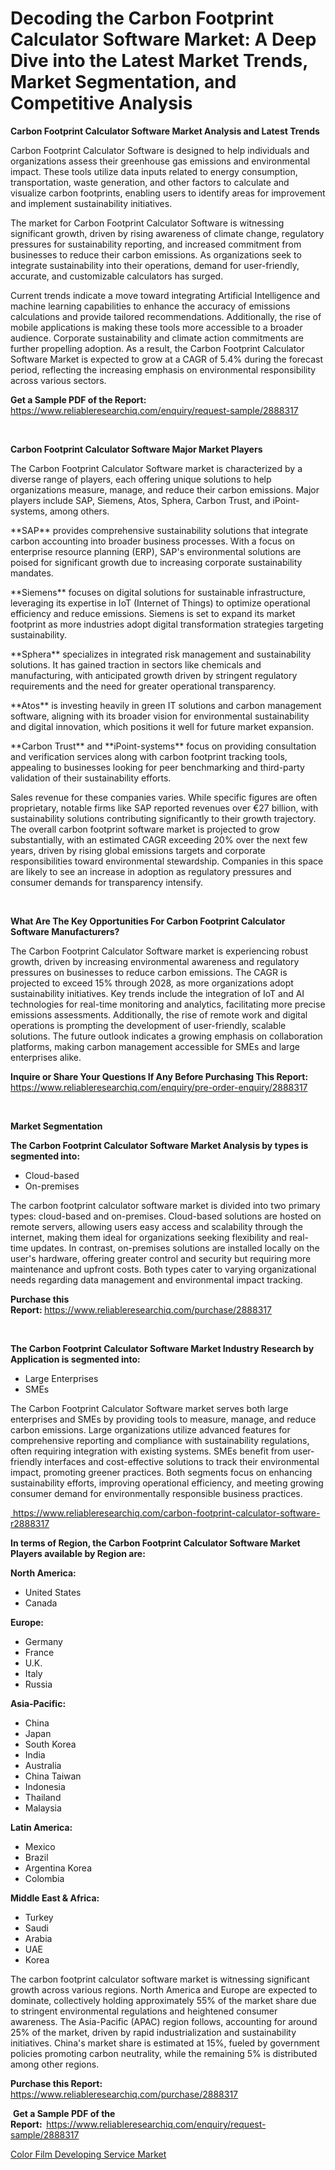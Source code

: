 <p><h1>Decoding the Carbon Footprint Calculator Software Market: A Deep Dive into the Latest Market Trends, Market Segmentation, and Competitive Analysis</h1></p><p><strong>Carbon Footprint Calculator Software Market Analysis and Latest Trends</strong></p>
<p><p>Carbon Footprint Calculator Software is designed to help individuals and organizations assess their greenhouse gas emissions and environmental impact. These tools utilize data inputs related to energy consumption, transportation, waste generation, and other factors to calculate and visualize carbon footprints, enabling users to identify areas for improvement and implement sustainability initiatives. </p><p>The market for Carbon Footprint Calculator Software is witnessing significant growth, driven by rising awareness of climate change, regulatory pressures for sustainability reporting, and increased commitment from businesses to reduce their carbon emissions. As organizations seek to integrate sustainability into their operations, demand for user-friendly, accurate, and customizable calculators has surged. </p><p>Current trends indicate a move toward integrating Artificial Intelligence and machine learning capabilities to enhance the accuracy of emissions calculations and provide tailored recommendations. Additionally, the rise of mobile applications is making these tools more accessible to a broader audience. Corporate sustainability and climate action commitments are further propelling adoption. As a result, the Carbon Footprint Calculator Software Market is expected to grow at a CAGR of 5.4% during the forecast period, reflecting the increasing emphasis on environmental responsibility across various sectors.</p></p>
<p><strong>Get a Sample PDF of the Report:&nbsp;</strong> <a href="https://www.reliableresearchiq.com/enquiry/request-sample/2888317?utm_campaign=3136&utm_medium=2&utm_source=Github&utm_content=ia&utm_term=14032025&utm_id=carbon-footprint-calculator-software">https://www.reliableresearchiq.com/enquiry/request-sample/2888317</a></p>
<p>&nbsp;</p>
<p><strong>Carbon Footprint Calculator Software Major Market Players</strong></p>
<p><p>The Carbon Footprint Calculator Software market is characterized by a diverse range of players, each offering unique solutions to help organizations measure, manage, and reduce their carbon emissions. Major players include SAP, Siemens, Atos, Sphera, Carbon Trust, and iPoint-systems, among others.</p><p>**SAP** provides comprehensive sustainability solutions that integrate carbon accounting into broader business processes. With a focus on enterprise resource planning (ERP), SAP's environmental solutions are poised for significant growth due to increasing corporate sustainability mandates.</p><p>**Siemens** focuses on digital solutions for sustainable infrastructure, leveraging its expertise in IoT (Internet of Things) to optimize operational efficiency and reduce emissions. Siemens is set to expand its market footprint as more industries adopt digital transformation strategies targeting sustainability.</p><p>**Sphera** specializes in integrated risk management and sustainability solutions. It has gained traction in sectors like chemicals and manufacturing, with anticipated growth driven by stringent regulatory requirements and the need for greater operational transparency.</p><p>**Atos** is investing heavily in green IT solutions and carbon management software, aligning with its broader vision for environmental sustainability and digital innovation, which positions it well for future market expansion.</p><p>**Carbon Trust** and **iPoint-systems** focus on providing consultation and verification services along with carbon footprint tracking tools, appealing to businesses looking for peer benchmarking and third-party validation of their sustainability efforts.</p><p>Sales revenue for these companies varies. While specific figures are often proprietary, notable firms like SAP reported revenues over €27 billion, with sustainability solutions contributing significantly to their growth trajectory. The overall carbon footprint software market is projected to grow substantially, with an estimated CAGR exceeding 20% over the next few years, driven by rising global emissions targets and corporate responsibilities toward environmental stewardship. Companies in this space are likely to see an increase in adoption as regulatory pressures and consumer demands for transparency intensify.</p></p>
<p>&nbsp;</p>
<p><strong>What Are The Key Opportunities For Carbon Footprint Calculator Software Manufacturers?</strong></p>
<p><p>The Carbon Footprint Calculator Software market is experiencing robust growth, driven by increasing environmental awareness and regulatory pressures on businesses to reduce carbon emissions. The CAGR is projected to exceed 15% through 2028, as more organizations adopt sustainability initiatives. Key trends include the integration of IoT and AI technologies for real-time monitoring and analytics, facilitating more precise emissions assessments. Additionally, the rise of remote work and digital operations is prompting the development of user-friendly, scalable solutions. The future outlook indicates a growing emphasis on collaboration platforms, making carbon management accessible for SMEs and large enterprises alike.</p></p>
<p><strong>Inquire or Share Your Questions If Any Before Purchasing This Report:</strong> <a href="https://www.reliableresearchiq.com/enquiry/pre-order-enquiry/2888317?utm_campaign=3136&utm_medium=2&utm_source=Github&utm_content=ia&utm_term=14032025&utm_id=carbon-footprint-calculator-software">https://www.reliableresearchiq.com/enquiry/pre-order-enquiry/2888317</a></p>
<p>&nbsp;</p>
<p><strong>Market Segmentation</strong></p>
<p><strong>The Carbon Footprint Calculator Software Market Analysis by types is segmented into:</strong></p>
<p><ul><li>Cloud-based</li><li>On-premises</li></ul></p>
<p><p>The carbon footprint calculator software market is divided into two primary types: cloud-based and on-premises. Cloud-based solutions are hosted on remote servers, allowing users easy access and scalability through the internet, making them ideal for organizations seeking flexibility and real-time updates. In contrast, on-premises solutions are installed locally on the user's hardware, offering greater control and security but requiring more maintenance and upfront costs. Both types cater to varying organizational needs regarding data management and environmental impact tracking.</p></p>
<p><strong>Purchase this Report:&nbsp;</strong><a href="https://www.reliableresearchiq.com/purchase/2888317?utm_campaign=3136&utm_medium=2&utm_source=Github&utm_content=ia&utm_term=14032025&utm_id=carbon-footprint-calculator-software">https://www.reliableresearchiq.com/purchase/2888317</a></p>
<p>&nbsp;</p>
<p><strong>The Carbon Footprint Calculator Software Market Industry Research by Application is segmented into:</strong></p>
<p><ul><li>Large Enterprises</li><li>SMEs</li></ul></p>
<p><p>The Carbon Footprint Calculator Software market serves both large enterprises and SMEs by providing tools to measure, manage, and reduce carbon emissions. Large organizations utilize advanced features for comprehensive reporting and compliance with sustainability regulations, often requiring integration with existing systems. SMEs benefit from user-friendly interfaces and cost-effective solutions to track their environmental impact, promoting greener practices. Both segments focus on enhancing sustainability efforts, improving operational efficiency, and meeting growing consumer demand for environmentally responsible business practices.</p></p>
<p><a href="https://www.reliableresearchiq.com/carbon-footprint-calculator-software-r2888317?utm_campaign=3136&utm_medium=2&utm_source=Github&utm_content=ia&utm_term=14032025&utm_id=carbon-footprint-calculator-software">&nbsp;https://www.reliableresearchiq.com/carbon-footprint-calculator-software-r2888317</a></p>
<p><strong>In terms of Region, the Carbon Footprint Calculator Software Market Players available by Region are:</strong></p>
<p>
    <p> <strong> North America: </strong>
        <ul>
            <li>United States</li>
            <li>Canada</li>
        </ul>
        </p> 
    <p> <strong> Europe: </strong>
        <ul>
            <li>Germany</li>
            <li>France</li>
            <li>U.K.</li>
            <li>Italy</li>
            <li>Russia</li>
        </ul>
        </p> 
    <p> <strong> Asia-Pacific: </strong>
        <ul>
            <li>China</li>
            <li>Japan</li>
            <li>South Korea</li>
            <li>India</li>
            <li>Australia</li>
            <li>China Taiwan</li>
            <li>Indonesia</li>
            <li>Thailand</li>
            <li>Malaysia</li>
        </ul>
        </p> 
    <p> <strong> Latin America: </strong>
        <ul>
            <li>Mexico</li>
            <li>Brazil</li>
            <li>Argentina Korea</li>
            <li>Colombia</li>
        </ul>
        </p> 
    <p> <strong> Middle East & Africa: </strong>
        <ul>
            <li>Turkey</li>
            <li>Saudi</li>
            <li>Arabia</li>
            <li>UAE</li>
            <li>Korea</li>
        </ul>
    </p>
    </p>
<p><p>The carbon footprint calculator software market is witnessing significant growth across various regions. North America and Europe are expected to dominate, collectively holding approximately 55% of the market share due to stringent environmental regulations and heightened consumer awareness. The Asia-Pacific (APAC) region follows, accounting for around 25% of the market, driven by rapid industrialization and sustainability initiatives. China's market share is estimated at 15%, fueled by government policies promoting carbon neutrality, while the remaining 5% is distributed among other regions.</p></p>
<p><strong>Purchase this Report: </strong><a href="https://www.reliableresearchiq.com/purchase/2888317?utm_campaign=3136&utm_medium=2&utm_source=Github&utm_content=ia&utm_term=14032025&utm_id=carbon-footprint-calculator-software">https://www.reliableresearchiq.com/purchase/2888317</a></p>
<p>&nbsp;<strong>Get a Sample PDF of the Report:&nbsp;&nbsp;</strong><a href="https://www.reliableresearchiq.com/enquiry/request-sample/2888317?utm_campaign=3136&utm_medium=2&utm_source=Github&utm_content=ia&utm_term=14032025&utm_id=carbon-footprint-calculator-software">https://www.reliableresearchiq.com/enquiry/request-sample/2888317</a></p>
<p><strong></strong></p>
<p><p><a href="https://github.com/elodielamto06/Market-Research-Report-List-1/blob/main/color-film-developing-service-market.md?utm_campaign=3136&utm_medium=2&utm_source=Github&utm_content=ia&utm_term=14032025&utm_id=carbon-footprint-calculator-software">Color Film Developing Service Market</a></p></p>